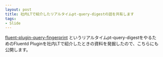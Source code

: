 ```yaml
---
layout: post
title: 社内LTで紹介したリアルタイムpt-query-digestの話を共有します
tags:
- Slide
---
```


[fluent-plugin-query-fingerprint](https://github.com/genkami/fluent-plugin-query-fingerprint) というリアルタイムpt-query-digestをやるためのFluentd Pluginを社内LTで紹介したときの資料を発掘したので、こちらにも公開します。

<script async class="speakerdeck-embed" data-id="e946e3b5c8164c7bbaee2fc6670490cd" data-ratio="1.77777777777778" src="//speakerdeck.com/assets/embed.js"></script>

